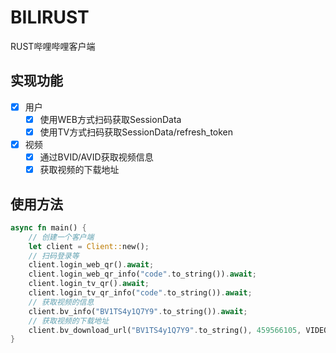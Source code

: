 BILIRUST
===========
RUST哔哩哔哩客户端

## 实现功能

- [x] 用户
    - [x] 使用WEB方式扫码获取SessionData
    - [x] 使用TV方式扫码获取SessionData/refresh_token
- [x] 视频
    - [x] 通过BVID/AVID获取视频信息
    - [x] 获取视频的下载地址

## 使用方法

```rust
async fn main() {
    // 创建一个客户端
    let client = Client::new();
    // 扫码登录等
    client.login_web_qr().await;
    client.login_web_qr_info("code".to_string()).await;
    client.login_tv_qr().await;
    client.login_tv_qr_info("code".to_string()).await;
    // 获取视频的信息
    client.bv_info("BV1TS4y1Q7Y9".to_string()).await;
    // 获取视频的下载地址
    client.bv_download_url("BV1TS4y1Q7Y9".to_string(), 459566105, VIDEO_QUALITY_720P).await;
}
```
